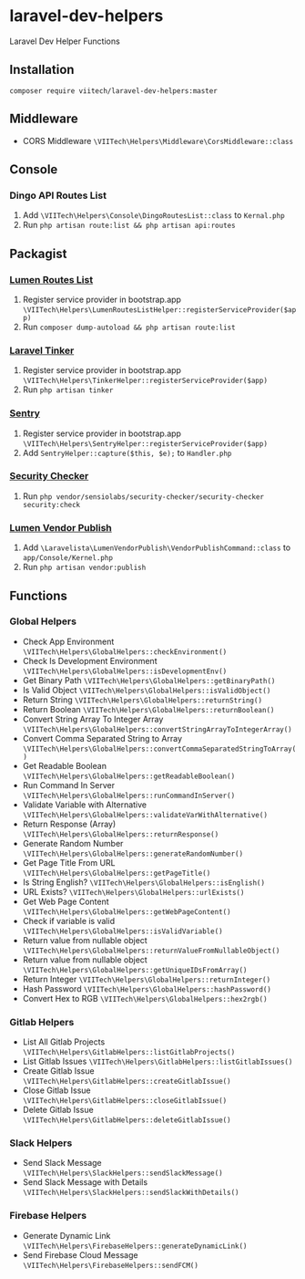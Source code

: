 # laravel-dev-helpers
 Laravel Dev Helper Functions
 
## Installation
 `composer require viitech/laravel-dev-helpers:master`
 
## Middleware
 - CORS Middleware `\VIITech\Helpers\Middleware\CorsMiddleware::class`
 
## Console

### Dingo API Routes List 
1. Add `\VIITech\Helpers\Console\DingoRoutesList::class` to `Kernal.php`
2. Run `php artisan route:list && php artisan api:routes`
 
## Packagist

### [Lumen Routes List](https://packagist.org/packages/appzcoder/lumen-routes-list)
1. Register service provider in bootstrap.app `\VIITech\Helpers\LumenRoutesListHelper::registerServiceProvider($app)`
2. Run `composer dump-autoload && php artisan route:list`

### [Laravel Tinker](https://packagist.org/packages/laravel/tinker)
1. Register service provider in bootstrap.app `\VIITech\Helpers\TinkerHelper::registerServiceProvider($app)`
2. Run `php artisan tinker`

### [Sentry](https://packagist.org/packages/sentry/sentry-laravel)
1. Register service provider in bootstrap.app `\VIITech\Helpers\SentryHelper::registerServiceProvider($app)`
2. Add `SentryHelper::capture($this, $e);` to `Handler.php`

### [Security Checker](https://packagist.org/packages/sensiolabs/security-checker)
1. Run `php vendor/sensiolabs/security-checker/security-checker security:check`

### [Lumen Vendor Publish](https://packagist.org/packages/laravelista/lumen-vendor-publish)
1. Add `\Laravelista\LumenVendorPublish\VendorPublishCommand::class` to `app/Console/Kernel.php`
2. Run `php artisan vendor:publish`

## Functions

### Global Helpers
- Check App Environment `\VIITech\Helpers\GlobalHelpers::checkEnvironment()`
- Check Is Development Environment `\VIITech\Helpers\GlobalHelpers::isDevelopmentEnv()`
- Get Binary Path `\VIITech\Helpers\GlobalHelpers::getBinaryPath()`
- Is Valid Object `\VIITech\Helpers\GlobalHelpers::isValidObject()`
- Return String `\VIITech\Helpers\GlobalHelpers::returnString()`
- Return Boolean `\VIITech\Helpers\GlobalHelpers::returnBoolean()`
- Convert String Array To Integer Array `\VIITech\Helpers\GlobalHelpers::convertStringArrayToIntegerArray()`
- Convert Comma Separated String to Array `\VIITech\Helpers\GlobalHelpers::convertCommaSeparatedStringToArray()`
- Get Readable Boolean `\VIITech\Helpers\GlobalHelpers::getReadableBoolean()`
- Run Command In Server `\VIITech\Helpers\GlobalHelpers::runCommandInServer()`
- Validate Variable with Alternative `\VIITech\Helpers\GlobalHelpers::validateVarWithAlternative()`
- Return Response (Array) `\VIITech\Helpers\GlobalHelpers::returnResponse()`
- Generate Random Number `\VIITech\Helpers\GlobalHelpers::generateRandomNumber()`
- Get Page Title From URL `\VIITech\Helpers\GlobalHelpers::getPageTitle()`
- Is String English? `\VIITech\Helpers\GlobalHelpers::isEnglish()`
- URL Exists? `\VIITech\Helpers\GlobalHelpers::urlExists()`
- Get Web Page Content `\VIITech\Helpers\GlobalHelpers::getWebPageContent()`
- Check if variable is valid `\VIITech\Helpers\GlobalHelpers::isValidVariable()`
- Return value from nullable object `\VIITech\Helpers\GlobalHelpers::returnValueFromNullableObject()`
- Return value from nullable object `\VIITech\Helpers\GlobalHelpers::getUniqueIDsFromArray()`
- Return Integer `\VIITech\Helpers\GlobalHelpers::returnInteger()`
- Hash Password `\VIITech\Helpers\GlobalHelpers::hashPassword()`
- Convert Hex to RGB `\VIITech\Helpers\GlobalHelpers::hex2rgb()`

### Gitlab Helpers
- List All Gitlab Projects `\VIITech\Helpers\GitlabHelpers::listGitlabProjects()`
- List Gitlab Issues `\VIITech\Helpers\GitlabHelpers::listGitlabIssues()`
- Create Gitlab Issue `\VIITech\Helpers\GitlabHelpers::createGitlabIssue()`
- Close Gitlab Issue `\VIITech\Helpers\GitlabHelpers::closeGitlabIssue()`
- Delete Gitlab Issue `\VIITech\Helpers\GitlabHelpers::deleteGitlabIssue()`

### Slack Helpers
- Send Slack Message `\VIITech\Helpers\SlackHelpers::sendSlackMessage()`
- Send Slack Message with Details `\VIITech\Helpers\SlackHelpers::sendSlackWithDetails()`

### Firebase Helpers
- Generate Dynamic Link `\VIITech\Helpers\FirebaseHelpers::generateDynamicLink()`
- Send Firebase Cloud Message `\VIITech\Helpers\FirebaseHelpers::sendFCM()`
